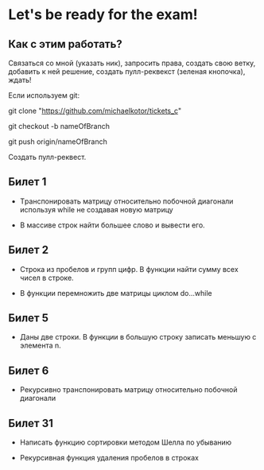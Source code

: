 # Let's be ready for the exam!

## Как с этим работать?

Связаться со мной (указать ник), запросить права, создать свою ветку, добавить к ней решение, создать пулл-реквекст (зеленая кнопочка), ждать!

Если используем git:

git clone "https://github.com/michaelkotor/tickets_c"

git checkout -b nameOfBranch

git push origin/nameOfBranch

Создать пулл-реквест.


## Билет 1

- Tранспонировать матрицу относительно побочной диагонали используя while не создавая новую матрицу

- В массиве строк найти большее слово и вывести его.

## Билет 2

- Строка из пробелов и групп цифр. В функции найти сумму всех чисел в строке.

- В функции перемножить две матрицы циклом do...while

## Билет 5

- Даны две строки. В функции в большую строку записать меньшую с элемента n.

## Билет 6

- Рекурсивно транспонировать матрицу относительно побочной диагонали

## Билет 31

- Написать функцию сортировки методом Шелла по убыванию

- Рекурсивная функция удаления пробелов в строках

